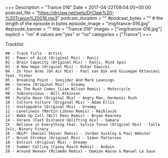 +++
Description = "Trance 016"
Date = 2017-04-22T08:04:00+00:00
podcast_file = "https://drclaw.net/sets/DrClaw%20-%20Trance%20016.mp3"
podcast_duration = ""
#podcast_bytes = "" # the length of the episode in bytes
episode_image = "img/trance-016.jpg"
#episode_banner = ""
title = "Trance 016"
images = ["img/trance-016.jpg"]
explicit = "no" # values are "yes" or "no"
categories = ["Trance"]
+++

Tracklist:

```
## - Track Title - Artist
01 - Power of Acid (Original Mix) - Ranji
02 - Brain Capacity (Original Mix) - Ranji, Mind Spin
03 - A New Hope (Original Mix) - Oskar Sawicki
04 - In Your Arms (On Air Mix) - Paul van Dyk and Giuseppe Ottaviani feat. Fisher
05 - Breaking Point - Sneijder And Mark Leanings
06 - Serena (Original Mix) - Dreamy
07 - As The Rush Comes (Liam Wilson Remix) - Motorcycle
08 - Subconscious - Will Atkinson
09 - Purple Haze (Original Mix) - Angry Man, Harmonic Rush
10 - Culture Vulture (Original Mix) - Adam Ellis
11 - Unstoppable (Original Mix) - Dreamy
12 - Loneliness (Martin Libsen Remix) - Reiklavik
13 - Wake Up Call (Will Rees Remix) - Bryan Kearney
14 - Verano (Fast Distance Uplifting mix) - Samara
15 - Believe in Everything Feat. Sylvia Tosun (Original Mix) - Talla 2xlc, Binary Finary
16 - HELP! (Daniel Skyver Remix) - Jordan Suckley & Paul Webster
17 - Brush Strokes (Original Mix) - Simon Patterson
18 - Entrust (Original Mix) - Dreamy
19 - Summer Calling (Casey Rasch Remix) - Andain
20 - Around Heaven (Milamdo Remix) - Damian Wasse & Manuel Le Saux
```